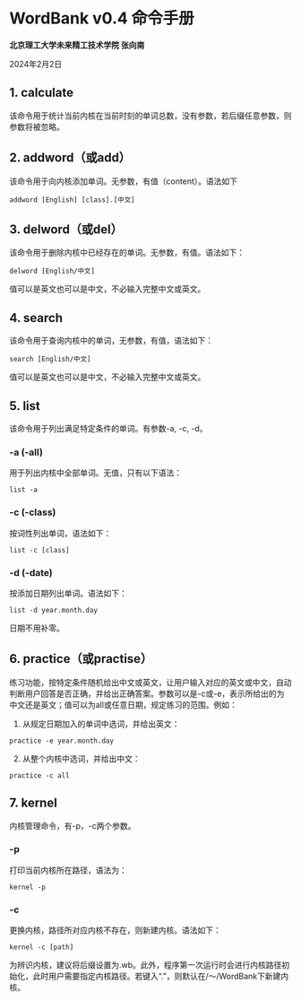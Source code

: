# WordBank v0.4 命令手册

**北京理工大学未来精工技术学院  张向南**

2024年2月2日



## 1. calculate
该命令用于统计当前内核在当前时刻的单词总数，没有参数，若后缀任意参数，则参数将被忽略。

## 2. addword（或add）
该命令用于向内核添加单词。无参数，有值（content）。语法如下

```
addword [English] [class].[中文]
```

## 3. delword（或del）
该命令用于删除内核中已经存在的单词。无参数，有值。语法如下：

```
delword [English/中文]
```
值可以是英文也可以是中文，不必输入完整中文或英文。

## 4. search
该命令用于查询内核中的单词，无参数，有值，语法如下：

```
search [English/中文]
```
值可以是英文也可以是中文，不必输入完整中文或英文。

## 5. list
该命令用于列出满足特定条件的单词。有参数-a, -c, -d。
### -a (-all)
用于列出内核中全部单词。无值，只有以下语法：

```
list -a
```
### -c (-class)
按词性列出单词，语法如下：

```
list -c [class]
```
### -d (-date)
按添加日期列出单词。语法如下：

```
list -d year.month.day
```
日期不用补零。

## 6. practice（或practise）
练习功能，按特定条件随机给出中文或英文，让用户输入对应的英文或中文，自动判断用户回答是否正确，并给出正确答案。参数可以是-c或-e，表示所给出的为中文还是英文；值可以为all或任意日期，规定练习的范围。例如：

1. 从规定日期加入的单词中选词，并给出英文：
```
practice -e year.month.day
```
2. 从整个内核中选词，并给出中文：
```
practice -c all
```

## 7. kernel
内核管理命令，有-p，-c两个参数。
### -p
打印当前内核所在路径，语法为：

```
kernel -p
```
### -c
更换内核，路径所对应内核不存在，则新建内核。语法如下：

```
kernel -c [path]
```
为辨识内核，建议将后缀设置为.wb。此外，程序第一次运行时会进行内核路径初始化，此时用户需要指定内核路径。若键入“.”，则默认在/～/WordBank下新建内核。